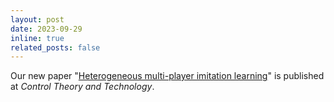 ```yaml
---
layout: post
date: 2023-09-29
inline: true
related_posts: false
---
```


Our new paper "[Heterogeneous multi-player imitation learning](https://link.springer.com/article/10.1007/s11768-023-00171-w)" is published at *Control Theory and Technology*. 
